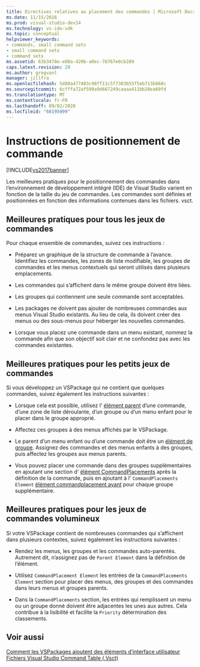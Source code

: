 ```yaml
---
title: Directives relatives au placement des commandes | Microsoft Docs
ms.date: 11/15/2016
ms.prod: visual-studio-dev14
ms.technology: vs-ide-sdk
ms.topic: conceptual
helpviewer_keywords:
- commands, small command sets
- small command sets
- command sets
ms.assetid: 63b3478e-e08a-420b-a0ec-76767e0cb289
caps.latest.revision: 29
ms.author: gregvanl
manager: jillfra
ms.openlocfilehash: 5d88a477403c98ff11c5f7303b55f5eb713b668c
ms.sourcegitcommit: 6cfffa72af599a9d667249caaaa411bb28ea69fd
ms.translationtype: MT
ms.contentlocale: fr-FR
ms.lasthandoff: 09/02/2020
ms.locfileid: "68195099"
---
```

# <a name="command-placement-guidelines"></a>Instructions de positionnement de commande
[!INCLUDE[vs2017banner](../../includes/vs2017banner.md)]

Les meilleures pratiques pour le positionnement des commandes dans l’environnement de développement intégré (IDE) de Visual Studio varient en fonction de la taille du jeu de commandes. Les commandes sont définies et positionnées en fonction des informations contenues dans les fichiers. vsct.  
  
## <a name="best-practices-for-all-command-sets"></a>Meilleures pratiques pour tous les jeux de commandes  
 Pour chaque ensemble de commandes, suivez ces instructions :  
  
- Préparez un graphique de la structure de commande à l’avance. Identifiez les commandes, les zones de liste modifiable, les groupes de commandes et les menus contextuels qui seront utilisés dans plusieurs emplacements.  
  
- Les commandes qui s’affichent dans le même groupe doivent être liées.  
  
- Les groupes qui contiennent une seule commande sont acceptables.  
  
- Les packages ne doivent pas ajouter de nombreuses commandes aux menus Visual Studio existants. Au lieu de cela, ils doivent créer des menus ou des sous-menus pour héberger les nouvelles commandes.  
  
- Lorsque vous placez une commande dans un menu existant, nommez la commande afin que son objectif soit clair et ne confondez pas avec les commandes existantes.  
  
## <a name="best-practices-for-small-command-sets"></a>Meilleures pratiques pour les petits jeux de commandes  
 Si vous développez un VSPackage qui ne contient que quelques commandes, suivez également les instructions suivantes :  
  
- Lorsque cela est possible, utilisez l' [élément parent](../../extensibility/parent-element.md) d’une commande, d’une zone de liste déroulante, d’un groupe ou d’un menu enfant pour le placer dans le groupe approprié.  
  
- Affectez ces groupes à des menus affichés par le VSPackage.  
  
- Le parent d’un menu enfant ou d’une commande doit être un [élément de groupe](../../extensibility/group-element.md). Assignez des commandes et des menus enfants à des groupes, puis affectez les groupes aux menus parents.  
  
- Vous pouvez placer une commande dans des groupes supplémentaires en ajoutant une section d' [élément CommandPlacements](../../extensibility/commandplacements-element.md) après la définition de la commande, puis en ajoutant à l' `CommandPlacements Element` [élément commandplacement ayant](../../extensibility/commandplacement-element.md) pour chaque groupe supplémentaire.  
  
## <a name="best-practices-for-large-command-sets"></a>Meilleures pratiques pour les jeux de commandes volumineux  
 Si votre VSPackage contient de nombreuses commandes qui s’affichent dans plusieurs contextes, suivez également les instructions suivantes :  
  
- Rendez les menus, les groupes et les commandes auto-parentés. Autrement dit, n’assignez pas de `Parent Element` dans la définition de l’élément.  
  
- Utilisez `CommandPlacement Element` les entrées de la `CommandPlacements Element` section pour placer des menus, des groupes et des commandes dans leurs menus et groupes parents.  
  
- Dans la `CommandPlacements` section, les entrées qui remplissent un menu ou un groupe donné doivent être adjacentes les unes aux autres. Cela contribue à la lisibilité et facilite la `Priority` détermination des classements.  
  
## <a name="see-also"></a>Voir aussi  
 [Comment les VSPackages ajoutent des éléments d’interface utilisateur](../../extensibility/internals/how-vspackages-add-user-interface-elements.md)   
 [Fichiers Visual Studio Command Table (.Vsct)](../../extensibility/internals/visual-studio-command-table-dot-vsct-files.md)
